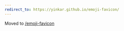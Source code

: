 ```yaml
---
redirect_to: https://yinkar.github.io/emoji-favicon/
---
```


Moved to [/emoji-favicon](/emoji-favicon/)